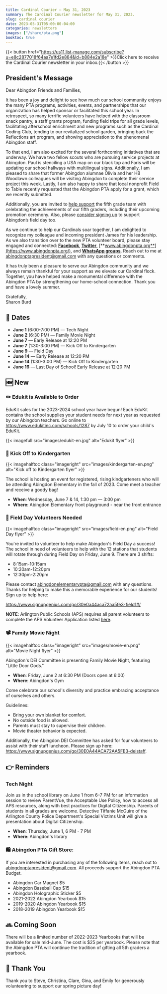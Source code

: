```yaml
---
title: Cardinal Courier — May 31, 2023
summary: The Cardinal Courier newsletter for May 31, 2023.
slug: cardinal courier
date: 2023-05-31T05:00:00-04:00
categories: newsletters
images: ["/share/pta.png"]
booktoc: true
---
```


{{< button href="https://us11.list-manage.com/subscribe?u=e8c2877018f64aa7e1fd2e884&id=b884e2a18e" >}}Click here to receive the Cardinal Courier newsletter in your inbox.{{< /button >}}

## President's Message

Dear Abingdon Friends and Families,

It has been a joy and delight to see how much our school community enjoys the many PTA programs, activities, events, and partnerships that our organization has helped sponsor or facilitated this school year. In retrospect, so many terrific volunteers have helped with the classroom snack pantry, a staff grants program, funding field trips for all grade levels, facilitating afterschool enrichment and new programs such as the Cardinal Coding Club, tending to our revitalized school garden, bringing back the Reflections art program, and showing appreciation to the phenomenal Abingdon staff.

To that end, I am also excited for the several forthcoming initiatives that are underway. We have two fellow scouts who are pursuing service projects at Abingdon. Paul is stenciling a USA map on our black top and Faris will be updating our school hallways with multilingual signs. Additionally, I am pleased to share that former Abingdon alumnae Olivia and her HB Woodlawn colleagues will be visiting Abingdon to complete their service project this week. Lastly, I am also happy to share that local nonprofit Field to Table recently requested that the Abingdon PTA apply for a grant, which we recently submitted. 

Additionally, you are invited to [help support](https://www.signupgenius.com/go/30e0a44aca72aa5fe3-abingdon3#/) the fifth grade team with celebrating the achievements of our fifth graders, including their upcoming promotion ceremony. Also, please [consider signing up](https://www.signupgenius.com/go/30e0a44aca72aa5fe3-field1#/) to support Abingdon’s field day too.

As we continue to help our Cardinals soar together, I am delighted to recognize my colleague and  incoming president James for his leadership. As we also transition over to the new PTA volunteer board, please stay engaged and connected:  [**Facebook**](https://www.facebook.com/AbingdonElementaryPTA), [**Twitter**](https://twitter.com/AbingdonPTA), [**www.abingdonpta.org**](https://www.abingdonpta.org/), and [**WhatsApp groups**](https://www.abingdonpta.org/whatsapp/). Reach out to me at abingdonptapresident@gmail.com with any questions or comments. 

It has truly been a pleasure to serve our Abingdon community and we always remain thankful for your support as we elevate our Cardinal flock. Together, you have helped make a monumental difference with the Abingdon PTA by strengthening our home-school connection. Thank you and have a lovely summer.

Gratefully,  
Sharon Burd

## 📅 Dates

- **June 1** (6:00-7:00 PM) — Tech Night
- **June 2** (6:30 PM) — Family Movie Night
- **June 7** — Early Release at 12:20 PM
- **June 7** (1:30-3:00 PM) — Kick Off to Kindergarten
- **June 9** — Field Day
- **June 14** — Early Release at 12:20 PM
- **June 14** (1:30-3:00 PM) — Kick Off to Kindergarten
- **June 16** — Last Day of School! Early Release at 12:20 PM

## 🆕 New

### ✏️ Edukit is Available to Order

EduKit sales for the 2023-2024 school year have begun! Each EduKit contains the school supplies your student needs for next year as requested by our Abingdon teachers. Go online to https://www.edukitinc.com/schools/1287 by July 10 to order your child's EduKit.

{{< imagefull src="images/edukit-en.jpg" alt="Edukit flyer" >}}

### 👋 Kick Off to Kindergarten

{{< imagehalftoc class="imageright" src="images/kindergarten-en.png" alt="Kick off to Kindergarten flyer" >}}

The school is hosting an event for registered, rising kindgarteners who will be attending Abingdon Elementary in the fall of 2023. Come meet a teacher and receive a goody bag!

- **When**: Wednesday, June 7 & 14, 1:30 pm — 3:00 pm
- **Where**: Abingdon Elementary front playground - near the front entrance

<p style="clear:right;"></p>

### 🏃 Field Day Volunteers Needed

{{< imagehalftoc class="imageright" src="images/field-en.png" alt="Field Day flyer" >}}

You're invited to volunteer to help make Abingdon's Field Day a success! The school in need of volunteers to help with the 12 stations that students will rotate through during Field Day on Friday, June 9. There are 3 shifts:

- 8:15am-10:15am
- 10:20am-12:20pm
- 12:30pm-2:20pm

Please contact abingdonelementarypta@gmail.com with any questions. Thanks for helping to make this a memorable experience for our students! Sign up to help here:

https://www.signupgenius.com/go/30e0a44aca72aa5fe3-field1#/

**NOTE**:  Arlington Public Schools (APS) requires all parent volunteers to complete the APS Volunteer Application listed [here](https://abingdon.apsva.us/families/volunteer/).

<p style="clear:right;"></p>

### 📽️ Family Movie Night

{{< imagehalftoc class="imageright" src="images/movie-en.png" alt="Movie Night flyer" >}}

Abingdon's DEI Committee is presenting Family Movie Night, featuring "Little Door Gods." 

- **When**: Friday, June 2 at 6:30 PM (Doors open at 6:00)
- **Where**: Abingdon's Gym

Come celebrate our school's diversity and practice embracing acceptance of ourselves and others.

Guidelines:
- Bring your own blanket for comfort.
- No outside food is allowed.
- Parents must stay to supervise their children.
- Movie theater behavior is expected.

Additionally, the Abingdon DEI Committee has asked for four volunteers to assist with their staff luncheon. Please sign up here:  https://www.signupgenius.com/go/30E0A44ACA72AA5FE3-deistaff. 

<p style="clear:right;"></p>

## 👉 Reminders

### Tech Night

Join us in the school library on June 1 from 6–7 PM for an information session to review ParentVue, the Acceptable Use Policy, how to access all APS resources, along with best practices for Digital Citizenship. Parents of students in all grades are welcome. Detective Tiffanie McGuire of the Arlington County Police Department's Special Victims Unit will give a presentation about Digital Citizenship.

- **When**: Thursday, June 1, 6 PM - 7 PM
- **Where**: Abingdon's library

### 🛍️ Abingdon PTA Gift Store: 
If you are interested in purchasing any of the following items, reach out to abingdonptapresident@gmail.com. All proceeds support the Abingdon PTA Budget.

- Abingdon Car Magnet $5
- Abingdon Baseball Cap $15
- Abingdon Holographic Sticker $5
- 2021-2022 Abingdon Yearbook $15
- 2019-2020 Abingdon Yearbook $15
- 2018-2019 Abingdon Yearbook $15

## 🔜 Coming Soon
There will be a limited number of 2022-2023 Yearbooks that will be available for sale mid-June. The cost is $25 per yearbook. Please note that the Abingdon PTA will continue the tradition of gifting all 5th graders a yearbook.

## 🙏 Thank You
Thank you to Steve, Christina, Clare, Gina, and Emily for generously volunteering to support our spring picture day!